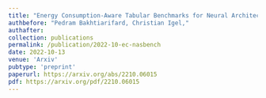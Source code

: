 ```yaml
---
title: "Energy Consumption-Aware Tabular Benchmarks for Neural Architecture Search"
authbefore: "Pedram Bakhtiarifard, Christian Igel," 
authafter: 
collection: publications
permalink: /publication/2022-10-ec-nasbench
date: 2022-10-13
venue: 'Arxiv'
pubtype: 'preprint'
paperurl: https://arxiv.org/abs/2210.06015
pdf: https://arxiv.org/pdf/2210.06015
---
```

